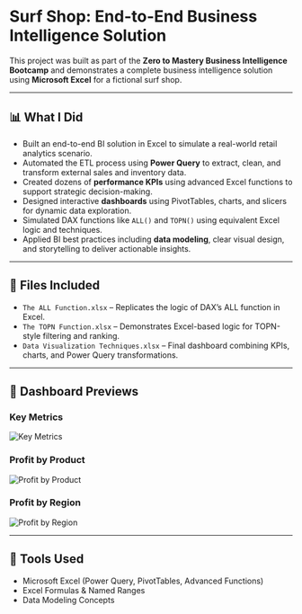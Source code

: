 # Surf Shop: End-to-End Business Intelligence Solution

This project was built as part of the **Zero to Mastery Business Intelligence Bootcamp** and demonstrates a complete business intelligence solution using **Microsoft Excel** for a fictional surf shop.

---

## 📊 What I Did

- Built an end-to-end BI solution in Excel to simulate a real-world retail analytics scenario.
- Automated the ETL process using **Power Query** to extract, clean, and transform external sales and inventory data.
- Created dozens of **performance KPIs** using advanced Excel functions to support strategic decision-making.
- Designed interactive **dashboards** using PivotTables, charts, and slicers for dynamic data exploration.
- Simulated DAX functions like `ALL()` and `TOPN()` using equivalent Excel logic and techniques.
- Applied BI best practices including **data modeling**, clear visual design, and storytelling to deliver actionable insights.

---

## 📂 Files Included

- `The ALL Function.xlsx` – Replicates the logic of DAX’s ALL function in Excel.
- `The TOPN Function.xlsx` – Demonstrates Excel-based logic for TOPN-style filtering and ranking.
- `Data Visualization Techniques.xlsx` – Final dashboard combining KPIs, charts, and Power Query transformations.

---

## 📸 Dashboard Previews

### Key Metrics
![Key Metrics](metrics.PNG)

### Profit by Product
![Profit by Product](profit_by_product.PNG)

### Profit by Region
![Profit by Region](profit_by_region.PNG)

---

## 🧰 Tools Used

- Microsoft Excel (Power Query, PivotTables, Advanced Functions)
- Excel Formulas & Named Ranges
- Data Modeling Concepts
